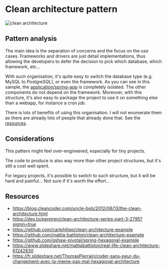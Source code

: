 # Clean architecture pattern

![clean architecture](https://blog.cleancoder.com/uncle-bob/images/2012-08-13-the-clean-architecture/CleanArchitecture.jpg)

## Pattern analysis

The main idea is the separation of concerns and the focus on the use cases. Frameworks and drivers
are just detail implementations, thus allowing the developers to defer the decision to pick which
database, which framework, etc...

With such organisation, it's quite easy to switch the database type (e.g. MySQL to PostgreSQL), or
even the framework. As you can see in this sample, the
[application/spring-app](application/spring-app) is completely isolated. The other components do not
depend on the framework. Moreover, with this structure, it's also easy to package the project to use
it on something else than a webapp, for instance a cron job.

There is lots of benefits of using this organisation. I will not enumerate them as there are already
lots of people that already done that. See the [resources](#resources).

## Considerations

This pattern might feel over-engineered, especially for tiny projects.

The code to produce is also way more than other project structures, but it's still a cost well
spent.

For legacy projects, it's possible to switch to such structure, but it will be hard and painful...
Not sure if it's worth the effort...

## Resources

- https://blog.cleancoder.com/uncle-bob/2012/08/13/the-clean-architecture.html
- https://dev.to/pereiren/clean-architecture-series-part-3-2795?signin=true
- https://github.com/carlphilipp/clean-architecture-example
- https://github.com/mattia-battiston/clean-architecture-example
- https://github.com/gshaw-pivotal/spring-hexagonal-example
- https://www.slideshare.net/mattiabattiston/real-life-clean-architecture-61242830
- https://fr.slideshare.net/ThomasPierrain/coder-sans-peur-du-changement-avec-la-meme-pas-mal-hexagonal-architecture

